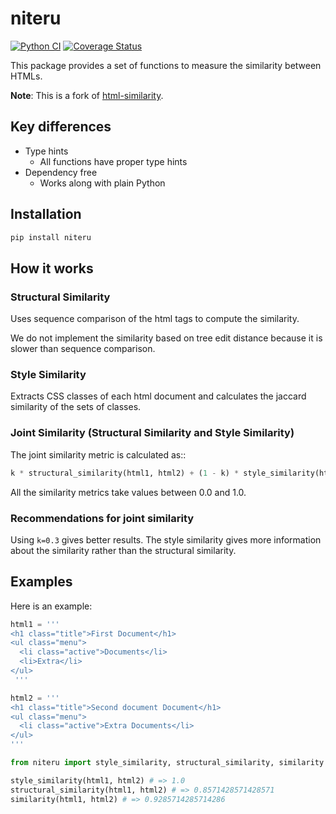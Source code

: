 # niteru

[![Python CI](https://github.com/ninoseki/niteru/actions/workflows/test.yml/badge.svg)](https://github.com/ninoseki/niteru/actions/workflows/test.yml)
[![Coverage Status](https://coveralls.io/repos/github/ninoseki/niteru/badge.svg?branch=main)](https://coveralls.io/github/ninoseki/niteru?branch=main)

This package provides a set of functions to measure the similarity between HTMLs.

**Note**: This is a fork of [html-similarity](https://github.com/matiskay/html-similarity).

## Key differences

- Type hints
  - All functions have proper type hints
- Dependency free
  - Works along with plain Python

## Installation

```bash
pip install niteru
```

## How it works

### Structural Similarity

Uses sequence comparison of the html tags to compute the similarity.

We do not implement the similarity based on tree edit distance because it is slower than sequence comparison.

### Style Similarity

Extracts CSS classes of each html document and calculates the jaccard similarity of the sets of classes.

### Joint Similarity (Structural Similarity and Style Similarity)

The joint similarity metric is calculated as::

```python
k * structural_similarity(html1, html2) + (1 - k) * style_similarity(html1, html2)
```

All the similarity metrics take values between 0.0 and 1.0.

### Recommendations for joint similarity

Using `k=0.3` gives better results. The style similarity gives more information about the similarity rather than the structural similarity.

## Examples

Here is an example:

```python
html1 = '''
<h1 class="title">First Document</h1>
<ul class="menu">
  <li class="active">Documents</li>
  <li>Extra</li>
</ul>
 '''

html2 = '''
<h1 class="title">Second document Document</h1>
<ul class="menu">
  <li class="active">Extra Documents</li>
</ul>
'''

from niteru import style_similarity, structural_similarity, similarity

style_similarity(html1, html2) # => 1.0
structural_similarity(html1, html2) # => 0.8571428571428571
similarity(html1, html2) # => 0.9285714285714286
```
